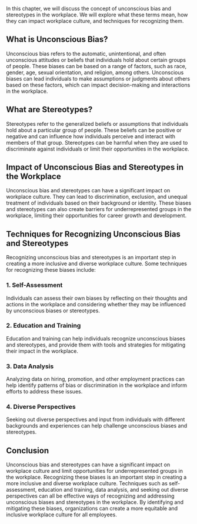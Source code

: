 
In this chapter, we will discuss the concept of unconscious bias and stereotypes in the workplace. We will explore what these terms mean, how they can impact workplace culture, and techniques for recognizing them.

What is Unconscious Bias?
-------------------------

Unconscious bias refers to the automatic, unintentional, and often unconscious attitudes or beliefs that individuals hold about certain groups of people. These biases can be based on a range of factors, such as race, gender, age, sexual orientation, and religion, among others. Unconscious biases can lead individuals to make assumptions or judgments about others based on these factors, which can impact decision-making and interactions in the workplace.

What are Stereotypes?
---------------------

Stereotypes refer to the generalized beliefs or assumptions that individuals hold about a particular group of people. These beliefs can be positive or negative and can influence how individuals perceive and interact with members of that group. Stereotypes can be harmful when they are used to discriminate against individuals or limit their opportunities in the workplace.

Impact of Unconscious Bias and Stereotypes in the Workplace
-----------------------------------------------------------

Unconscious bias and stereotypes can have a significant impact on workplace culture. They can lead to discrimination, exclusion, and unequal treatment of individuals based on their background or identity. These biases and stereotypes can also create barriers for underrepresented groups in the workplace, limiting their opportunities for career growth and development.

Techniques for Recognizing Unconscious Bias and Stereotypes
-----------------------------------------------------------

Recognizing unconscious bias and stereotypes is an important step in creating a more inclusive and diverse workplace culture. Some techniques for recognizing these biases include:

### 1. Self-Assessment

Individuals can assess their own biases by reflecting on their thoughts and actions in the workplace and considering whether they may be influenced by unconscious biases or stereotypes.

### 2. Education and Training

Education and training can help individuals recognize unconscious biases and stereotypes, and provide them with tools and strategies for mitigating their impact in the workplace.

### 3. Data Analysis

Analyzing data on hiring, promotion, and other employment practices can help identify patterns of bias or discrimination in the workplace and inform efforts to address these issues.

### 4. Diverse Perspectives

Seeking out diverse perspectives and input from individuals with different backgrounds and experiences can help challenge unconscious biases and stereotypes.

Conclusion
----------

Unconscious bias and stereotypes can have a significant impact on workplace culture and limit opportunities for underrepresented groups in the workplace. Recognizing these biases is an important step in creating a more inclusive and diverse workplace culture. Techniques such as self-assessment, education and training, data analysis, and seeking out diverse perspectives can all be effective ways of recognizing and addressing unconscious biases and stereotypes in the workplace. By identifying and mitigating these biases, organizations can create a more equitable and inclusive workplace culture for all employees.
